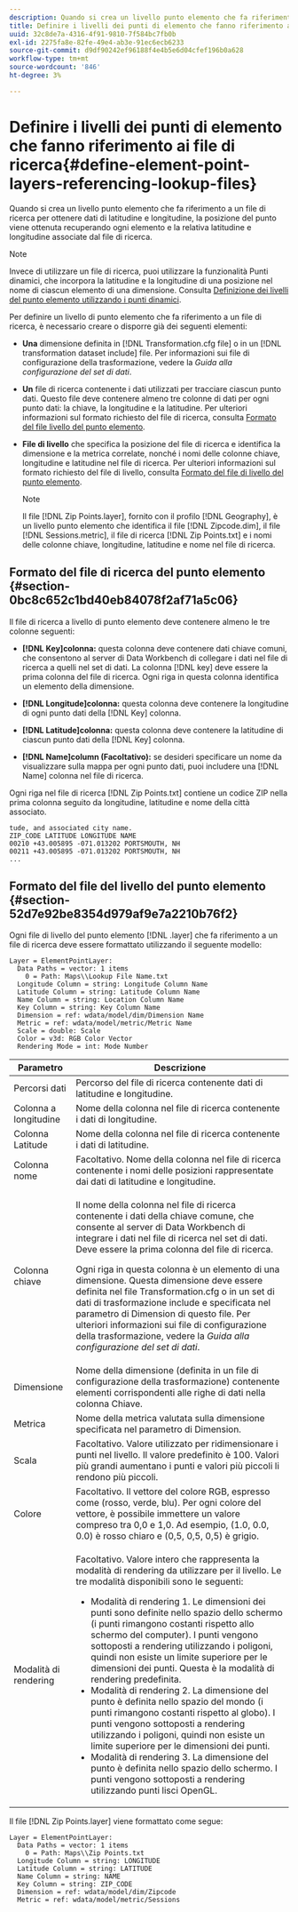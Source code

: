 ```yaml
---
description: Quando si crea un livello punto elemento che fa riferimento a un file di ricerca per ottenere dati di latitudine e longitudine, la posizione del punto viene ottenuta recuperando ogni elemento e la relativa latitudine e longitudine associate dal file di ricerca.
title: Definire i livelli dei punti di elemento che fanno riferimento ai file di ricerca
uuid: 32c8de7a-4316-4f91-9810-7f584bc7fb0b
exl-id: 2275fa8e-82fe-49e4-ab3e-91ec6ecb6233
source-git-commit: d9df90242ef96188f4e4b5e6d04cfef196b0a628
workflow-type: tm+mt
source-wordcount: '846'
ht-degree: 3%

---
```


# Definire i livelli dei punti di elemento che fanno riferimento ai file di ricerca{#define-element-point-layers-referencing-lookup-files}

Quando si crea un livello punto elemento che fa riferimento a un file di ricerca per ottenere dati di latitudine e longitudine, la posizione del punto viene ottenuta recuperando ogni elemento e la relativa latitudine e longitudine associate dal file di ricerca.

>[!NOTE]
>
>Invece di utilizzare un file di ricerca, puoi utilizzare la funzionalità Punti dinamici, che incorpora la latitudine e la longitudine di una posizione nel nome di ciascun elemento di una dimensione. Consulta [Definizione dei livelli del punto elemento utilizzando i punti dinamici](../../../../home/c-get-started/c-im-layers/c-elmt-pt-layers/c-elmt-pt-dyn-pts.md#concept-51adc5e1df8a48e7bd7a582967e4c512).

Per definire un livello di punto elemento che fa riferimento a un file di ricerca, è necessario creare o disporre già dei seguenti elementi:

* **Una** dimensione definita in  [!DNL Transformation.cfg file] o in un  [!DNL transformation dataset include] file. Per informazioni sui file di configurazione della trasformazione, vedere la *Guida alla configurazione del set di dati*.

* **Un** file di ricerca contenente i dati utilizzati per tracciare ciascun punto dati. Questo file deve contenere almeno tre colonne di dati per ogni punto dati: la chiave, la longitudine e la latitudine. Per ulteriori informazioni sul formato richiesto del file di ricerca, consulta [Formato del file livello del punto elemento](../../../../home/c-get-started/c-im-layers/c-elmt-pt-layers/c-elp-ref-lkup-files.md#section-52d7e92be8354d979af9e7a2210b76f2).

* **File di livello** che specifica la posizione del file di ricerca e identifica la dimensione e la metrica correlate, nonché i nomi delle colonne chiave, longitudine e latitudine nel file di ricerca. Per ulteriori informazioni sul formato richiesto del file di livello, consulta [Formato del file di livello del punto elemento](../../../../home/c-get-started/c-im-layers/c-elmt-pt-layers/c-elp-ref-lkup-files.md#section-52d7e92be8354d979af9e7a2210b76f2).

   >[!NOTE]
   >
   >Il file [!DNL Zip Points.layer], fornito con il profilo [!DNL Geography], è un livello punto elemento che identifica il file [!DNL Zipcode.dim], il file [!DNL Sessions.metric], il file di ricerca [!DNL Zip Points.txt] e i nomi delle colonne chiave, longitudine, latitudine e nome nel file di ricerca.

## Formato del file di ricerca del punto elemento {#section-0bc8c652c1bd40eb84078f2af71a5c06}

Il file di ricerca a livello di punto elemento deve contenere almeno le tre colonne seguenti:

* **[!DNL Key]colonna:** questa colonna deve contenere dati chiave comuni, che consentono al server di Data Workbench di collegare i dati nel file di ricerca a quelli nel set di dati. La colonna [!DNL key] deve essere la prima colonna del file di ricerca. Ogni riga in questa colonna identifica un elemento della dimensione.

* **[!DNL Longitude]colonna:** questa colonna deve contenere la longitudine di ogni punto dati della  [!DNL Key] colonna.

* **[!DNL Latitude]colonna:** questa colonna deve contenere la latitudine di ciascun punto dati della  [!DNL Key] colonna.

* **[!DNL Name]column (Facoltativo):** se desideri specificare un nome da visualizzare sulla mappa per ogni punto dati, puoi includere una  [!DNL Name] colonna nel file di ricerca.

Ogni riga nel file di ricerca [!DNL Zip Points.txt] contiene un codice ZIP nella prima colonna seguito da longitudine, latitudine e nome della città associato.

```
tude, and associated city name.
ZIP_CODE LATITUDE LONGITUDE NAME
00210 +43.005895 -071.013202 PORTSMOUTH, NH
00211 +43.005895 -071.013202 PORTSMOUTH, NH
...
```

## Formato del file del livello del punto elemento {#section-52d7e92be8354d979af9e7a2210b76f2}

Ogni file di livello del punto elemento [!DNL .layer] che fa riferimento a un file di ricerca deve essere formattato utilizzando il seguente modello:

```
Layer = ElementPointLayer:
  Data Paths = vector: 1 items
    0 = Path: Maps\\Lookup File Name.txt
  Longitude Column = string: Longitude Column Name
  Latitude Column = string: Latitude Column Name
  Name Column = string: Location Column Name
  Key Column = string: Key Column Name
  Dimension = ref: wdata/model/dim/Dimension Name
  Metric = ref: wdata/model/metric/Metric Name
  Scale = double: Scale
  Color = v3d: RGB Color Vector
  Rendering Mode = int: Mode Number
```

<table id="table_7287F8869DD04886BE1477CBB11EB796"> 
 <thead> 
  <tr> 
   <th colname="col1" class="entry"> Parametro </th> 
   <th colname="col2" class="entry"> Descrizione </th> 
  </tr> 
 </thead>
 <tbody> 
  <tr> 
   <td colname="col1"> Percorsi dati </td> 
   <td colname="col2"> Percorso del file di ricerca contenente dati di latitudine e longitudine. </td> 
  </tr> 
  <tr> 
   <td colname="col1"> Colonna a longitudine </td> 
   <td colname="col2"> Nome della colonna nel file di ricerca contenente i dati di longitudine. </td> 
  </tr> 
  <tr> 
   <td colname="col1"> Colonna Latitude </td> 
   <td colname="col2"> Nome della colonna nel file di ricerca contenente i dati di latitudine. </td> 
  </tr> 
  <tr> 
   <td colname="col1"> Colonna nome </td> 
   <td colname="col2"> Facoltativo. Nome della colonna nel file di ricerca contenente i nomi delle posizioni rappresentate dai dati di latitudine e longitudine. </td> 
  </tr> 
  <tr> 
   <td colname="col1"> Colonna chiave </td> 
   <td colname="col2"> <p>Il nome della colonna nel file di ricerca contenente i dati della chiave comune, che consente al server di Data Workbench di integrare i dati nel file di ricerca nel set di dati. Deve essere la prima colonna del file di ricerca. </p> <p>Ogni riga in questa colonna è un elemento di una dimensione. Questa dimensione deve essere definita nel file <span class="filepath"> Transformation.cfg</span> o in un set di dati di trasformazione <span class="wintitle"> include</span> e specificata nel parametro di Dimension di questo file. Per ulteriori informazioni sui file di configurazione della trasformazione, vedere la <i>Guida alla configurazione del set di dati</i>. </p> </td> 
  </tr> 
  <tr> 
   <td colname="col1"> Dimensione </td> 
   <td colname="col2">Nome della dimensione (definita in un file di configurazione della trasformazione) contenente elementi corrispondenti alle righe di dati nella colonna <span class="wintitle"> Chiave</span>. </td> 
  </tr> 
  <tr> 
   <td colname="col1"> Metrica </td> 
   <td colname="col2"> Nome della metrica valutata sulla dimensione specificata nel parametro di Dimension. </td> 
  </tr> 
  <tr> 
   <td colname="col1"> Scala </td> 
   <td colname="col2"> Facoltativo. Valore utilizzato per ridimensionare i punti nel livello. Il valore predefinito è 100. Valori più grandi aumentano i punti e valori più piccoli li rendono più piccoli. </td> 
  </tr> 
  <tr> 
   <td colname="col1"> Colore </td> 
   <td colname="col2"> Facoltativo. Il vettore del colore RGB, espresso come (rosso, verde, blu). Per ogni colore del vettore, è possibile immettere un valore compreso tra 0,0 e 1,0. Ad esempio, (1.0, 0.0, 0.0) è rosso chiaro e (0,5, 0,5, 0,5) è grigio. </td> 
  </tr> 
  <tr> 
   <td colname="col1"> Modalità di rendering </td> 
   <td colname="col2"> <p>Facoltativo. Valore intero che rappresenta la modalità di rendering da utilizzare per il livello. Le tre modalità disponibili sono le seguenti: 
     <ul id="ul_F15E43B3BFE54CDD8026837027E25819"> 
      <li id="li_5405D939540E4D0FA7828D2623D72C44">Modalità di rendering 1. Le dimensioni dei punti sono definite nello spazio dello schermo (i punti rimangono costanti rispetto allo schermo del computer). I punti vengono sottoposti a rendering utilizzando i poligoni, quindi non esiste un limite superiore per le dimensioni dei punti. Questa è la modalità di rendering predefinita. </li> 
      <li id="li_61C5AA926777449E8804C7BCE9E46F9B">Modalità di rendering 2. La dimensione del punto è definita nello spazio del mondo (i punti rimangono costanti rispetto al globo). I punti vengono sottoposti a rendering utilizzando i poligoni, quindi non esiste un limite superiore per le dimensioni dei punti. </li> 
      <li id="li_C00527F959354D3BB7422EFFE1FB5135">Modalità di rendering 3. La dimensione del punto è definita nello spazio dello schermo. I punti vengono sottoposti a rendering utilizzando punti lisci OpenGL. </li> 
     </ul> </p> </td> 
  </tr> 
 </tbody> 
</table>

Il file [!DNL Zip Points.layer] viene formattato come segue:

```
Layer = ElementPointLayer:
  Data Paths = vector: 1 items
    0 = Path: Maps\\Zip Points.txt
  Longitude Column = string: LONGITUDE
  Latitude Column = string: LATITUDE
  Name Column = string: NAME
  Key Column = string: ZIP_CODE
  Dimension = ref: wdata/model/dim/Zipcode
  Metric = ref: wdata/model/metric/Sessions
```
